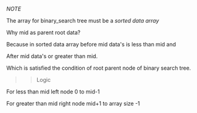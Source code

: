  *NOTE*
 
 The array for binary_search tree must be a *sorted data array*
 
 Why mid as parent root data?
 
 Because in sorted data array before mid data's is less than mid and
 
 After mid data's or greater than mid.
 
 Which is satisfied the condition of root parent node of binary search tree.
 
 >> Logic
 
 For less than mid left node
 0 to mid-1
 
 For greater than mid right node
 mid+1 to array size -1
 
 